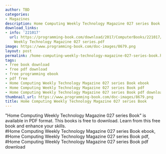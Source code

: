 ```yaml
---
author: TBD
categories:
- Magazines
description: Home Computing Weekly Technology Magazine 027 series Book
download_links:
- info: '221017'
  url: https://programming-book.com/download/2017/ComputerBooks/221017/Home Computing
    Weekly Technology Magazine 027 series.pdf
image: https://www.programming-book.com/doc-images/8679.png
layout: post
permalink: /home-computing-weekly-technology-magazine-027-series-book.html
tags:
- free book download
- free pdf download
- free programming ebook
- pdf free
- Home Computing Weekly Technology Magazine 027 series Book ebook
- Home Computing Weekly Technology Magazine 027 series Book pdf
- Home Computing Weekly Technology Magazine 027 series Book pdf download
thumbnail_url: https://www.programming-book.com/doc-images/8679.png
title: Home Computing Weekly Technology Magazine 027 series Book
---
```


 
<div class="item-desc text-justify">
  "Home Computing Weekly Technology Magazine 027 series Book" is available in PDF format. This books is free to download. Learn from this free book and enhance your skills.
  <br>
  #Home Computing Weekly Technology Magazine 027 series Book ebook, #Home Computing Weekly Technology Magazine 027 series Book pdf, #Home Computing Weekly Technology Magazine 027 series Book pdf download
</div>